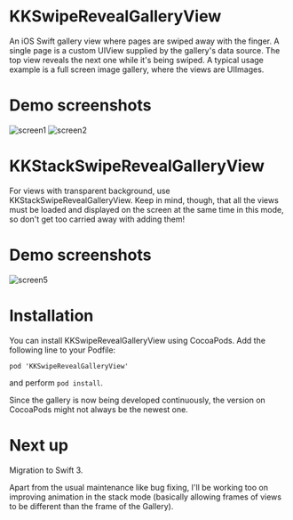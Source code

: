 # KKSwipeRevealGalleryView
An iOS Swift gallery view where pages are swiped away with the finger. A single page is a custom UIView supplied by the gallery's data source. The top view reveals the next one while it's being swiped. A typical usage example is a full screen image gallery, where the views are UIImages.

# Demo screenshots
![screen1](https://cloud.githubusercontent.com/assets/1204385/13333081/75ac5330-dc05-11e5-9a47-7777a7507500.png)
![screen2](https://cloud.githubusercontent.com/assets/1204385/13333080/75a99500-dc05-11e5-89f7-35df491e3d0b.png)

# KKStackSwipeRevealGalleryView
For views with transparent background, use KKStackSwipeRevealGalleryView. Keep in mind, though, that all the views must be loaded and displayed on the screen at the same time in this mode, so don't get too carried away with adding them!

# Demo screenshots
![screen5](https://cloud.githubusercontent.com/assets/1204385/13570197/19132430-e46d-11e5-8f75-129450f6934f.png)

# Installation
You can install KKSwipeRevealGalleryView using CocoaPods. Add the following line to your Podfile:

<code>pod 'KKSwipeRevealGalleryView'</code> 

and perform <code>pod install</code>.

Since the gallery is now being developed continuously, the version on CocoaPods might not always be the newest one.

# Next up

Migration to Swift 3.

Apart from the usual maintenance like bug fixing, I'll be working too on improving animation in the stack mode (basically allowing frames of views to be different than the frame of the Gallery).
